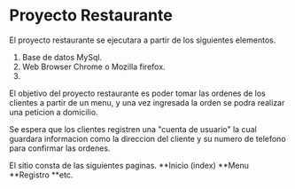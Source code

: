 # Proyecto Restaurante
El proyecto restaurante se ejecutara a partir de los siguientes elementos.
1. Base de datos MySql.
2. Web Browser Chrome o Mozilla firefox.
3.

El objetivo del proyecto restaurante es poder tomar las ordenes de los clientes a partir de un menu, y una vez
ingresada la orden se podra realizar una peticion a domicilio.


Se espera que los clientes registren una "cuenta de usuario" la cual guardara informacion como la direccion del cliente
y su numero de telefono para confirmar las ordenes. 

El sitio consta de las siguientes paginas.
**Inicio (index)
**Menu
**Registro
**etc.
